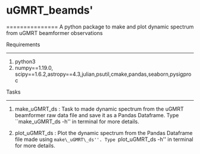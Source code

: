 # uGMRT_beamds'
===============
A python package to make and plot dynamic spectrum from uGMRT beamformer observations

Requirements
************
1. python3
2. numpy==1.19.0, scipy==1.6.2,astropy==4.3,julian,psutil,cmake,pandas,seaborn,pysigproc

Tasks
*****
1. make\_uGMRT\_ds : Task to made dynamic spectrum from the uGMRT beamformer raw data file and save it as a Pandas Dataframe. Type ``make\_uGMRT\_ds -h'' in terminal for more details.

2. plot\_uGMRT\_ds : Plot the dynamic spectrum from the Pandas Dataframe file made using ``make\_uGMRT\_ds''. Type ``plot\_uGMRT\_ds -h'' in terminal for more details.
